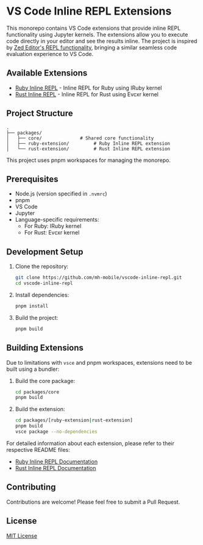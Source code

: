 # VS Code Inline REPL Extensions

This monorepo contains VS Code extensions that provide inline REPL functionality using Jupyter kernels. The extensions allow you to execute code directly in your editor and see the results inline. The project is inspired by [Zed Editor's REPL functionality](https://zed.dev/docs/repl), bringing a similar seamless code evaluation experience to VS Code.

## Available Extensions

- [Ruby Inline REPL](packages/ruby-extension/README.md) - Inline REPL for Ruby using IRuby kernel
- [Rust Inline REPL](packages/rust-extension/README.md) - Inline REPL for Rust using Evcxr kernel

## Project Structure

```
.
├── packages/
│   ├── core/              # Shared core functionality
│   ├── ruby-extension/         # Ruby Inline REPL extension
│   └── rust-extension/         # Rust Inline REPL extension
```

This project uses pnpm workspaces for managing the monorepo.

## Prerequisites

- Node.js (version specified in `.nvmrc`)
- pnpm
- VS Code
- Jupyter
- Language-specific requirements:
  - For Ruby: IRuby kernel
  - For Rust: Evcxr kernel

## Development Setup

1. Clone the repository:

   ```bash
   git clone https://github.com/mh-mobile/vscode-inline-repl.git
   cd vscode-inline-repl
   ```

2. Install dependencies:

   ```bash
   pnpm install
   ```

3. Build the project:
   ```bash
   pnpm build
   ```

## Building Extensions

Due to limitations with `vsce` and pnpm workspaces, extensions need to be built using a bundler:

1. Build the core package:

   ```bash
   cd packages/core
   pnpm build
   ```

2. Build the extension:
   ```bash
   cd packages/[ruby-extension|rust-extension]
   pnpm build
   vsce package --no-dependencies
   ```

For detailed information about each extension, please refer to their respective README files:

- [Ruby Inline REPL Documentation](packages/ruby-extension/README.md)
- [Rust Inline REPL Documentation](packages/rust-extension/README.md)

## Contributing

Contributions are welcome! Please feel free to submit a Pull Request.

## License

[MIT License](LICENSE)
